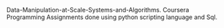Data-Manipulation-at-Scale-Systems-and-Algorithms.
Coursera Programming Assignments done using python scripting language and Sql.
